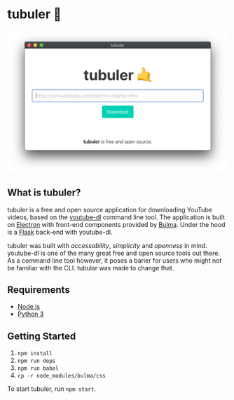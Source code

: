 # tubuler 🤙

<center><img src="resources/images/tubuler.png" width="600"></center>

## What is tubuler?

tubuler is a free and open source application for downloading YouTube videos, based on the [youtube-dl](http://ytdl-org.github.io/youtube-dl/) command line tool. The application is built on [Electron](https://www.electronjs.org/) with front-end components provided by [Bulma](https://bulma.io/). Under the hood is a [Flask](https://flask.palletsprojects.com/en/1.1.x/) back-end with youtube-dl.

tubuler was built with *accessability*, *simplicity* and *openness* in mind. youtube-dl is one of the many great free and open source tools out there. As a command line tool however, it poses a barier for users who might not be familiar with the CLI. tubular was made to change that.

## Requirements

* [Node.js](https://nodejs.org/en/)
* [Python 3](https://www.python.org/)

## Getting Started

1. `npm install`
2. `npm run deps`
3. `npm run babel`
4. `cp -r node_modules/bulma/css`

To start tubuler, run `npm start`.
